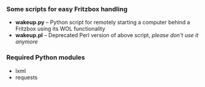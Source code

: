 ### Some scripts for easy Fritzbox handling

* **wakeup.py** – Python script for remotely starting a computer behind a Fritzbox using its WOL functionality
* **wakeup.pl** – Deprecated Perl version of above script, *please don't use it anymore*

### Required Python modules

* lxml
* requests

